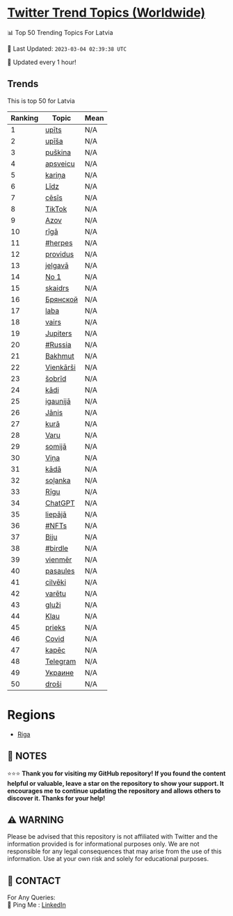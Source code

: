 [Twitter Trend Topics (Worldwide)](https://github.com/ErcinDedeoglu/Twitter-Trend-Topics)
==========


📊 Top 50 Trending Topics For Latvia

📆 Last Updated: `2023-03-04 02:39:38 UTC`

🔧 Updated every 1 hour!


## Trends

This is top 50 for Latvia

| Ranking | Topic | Mean |
| ------- | ------------ | ------------ |
| 1 | [upīts](http://twitter.com/search?q=up%c4%abts) | N/A |
| 2 | [upīša](http://twitter.com/search?q=up%c4%ab%c5%a1a) | N/A |
| 3 | [puškina](http://twitter.com/search?q=pu%c5%a1kina) | N/A |
| 4 | [apsveicu](http://twitter.com/search?q=apsveicu) | N/A |
| 5 | [kariņa](http://twitter.com/search?q=kari%c5%86a) | N/A |
| 6 | [Līdz](http://twitter.com/search?q=L%c4%abdz) | N/A |
| 7 | [cēsīs](http://twitter.com/search?q=c%c4%93s%c4%abs) | N/A |
| 8 | [TikTok](http://twitter.com/search?q=TikTok) | N/A |
| 9 | [Azov](http://twitter.com/search?q=Azov) | N/A |
| 10 | [rīgā](http://twitter.com/search?q=r%c4%abg%c4%81) | N/A |
| 11 | [#herpes](http://twitter.com/search?q=%23herpes) | N/A |
| 12 | [providus](http://twitter.com/search?q=providus) | N/A |
| 13 | [jelgavā](http://twitter.com/search?q=jelgav%c4%81) | N/A |
| 14 | [No 1](http://twitter.com/search?q=No+1) | N/A |
| 15 | [skaidrs](http://twitter.com/search?q=skaidrs) | N/A |
| 16 | [Брянской](http://twitter.com/search?q=%d0%91%d1%80%d1%8f%d0%bd%d1%81%d0%ba%d0%be%d0%b9) | N/A |
| 17 | [laba](http://twitter.com/search?q=laba) | N/A |
| 18 | [vairs](http://twitter.com/search?q=vairs) | N/A |
| 19 | [Jupiters](http://twitter.com/search?q=Jupiters) | N/A |
| 20 | [#Russia](http://twitter.com/search?q=%23Russia) | N/A |
| 21 | [Bakhmut](http://twitter.com/search?q=Bakhmut) | N/A |
| 22 | [Vienkārši](http://twitter.com/search?q=Vienk%c4%81r%c5%a1i) | N/A |
| 23 | [šobrīd](http://twitter.com/search?q=%c5%a1obr%c4%abd) | N/A |
| 24 | [kādi](http://twitter.com/search?q=k%c4%81di) | N/A |
| 25 | [igaunijā](http://twitter.com/search?q=igaunij%c4%81) | N/A |
| 26 | [Jānis](http://twitter.com/search?q=J%c4%81nis) | N/A |
| 27 | [kurā](http://twitter.com/search?q=kur%c4%81) | N/A |
| 28 | [Varu](http://twitter.com/search?q=Varu) | N/A |
| 29 | [somijā](http://twitter.com/search?q=somij%c4%81) | N/A |
| 30 | [Viņa](http://twitter.com/search?q=Vi%c5%86a) | N/A |
| 31 | [kādā](http://twitter.com/search?q=k%c4%81d%c4%81) | N/A |
| 32 | [soļanka](http://twitter.com/search?q=so%c4%bcanka) | N/A |
| 33 | [Rīgu](http://twitter.com/search?q=R%c4%abgu) | N/A |
| 34 | [ChatGPT](http://twitter.com/search?q=ChatGPT) | N/A |
| 35 | [liepājā](http://twitter.com/search?q=liep%c4%81j%c4%81) | N/A |
| 36 | [#NFTs](http://twitter.com/search?q=%23NFTs) | N/A |
| 37 | [Biju](http://twitter.com/search?q=Biju) | N/A |
| 38 | [#birdle](http://twitter.com/search?q=%23birdle) | N/A |
| 39 | [vienmēr](http://twitter.com/search?q=vienm%c4%93r) | N/A |
| 40 | [pasaules](http://twitter.com/search?q=pasaules) | N/A |
| 41 | [cilvēki](http://twitter.com/search?q=cilv%c4%93ki) | N/A |
| 42 | [varētu](http://twitter.com/search?q=var%c4%93tu) | N/A |
| 43 | [gluži](http://twitter.com/search?q=glu%c5%bei) | N/A |
| 44 | [Klau](http://twitter.com/search?q=Klau) | N/A |
| 45 | [prieks](http://twitter.com/search?q=prieks) | N/A |
| 46 | [Covid](http://twitter.com/search?q=Covid) | N/A |
| 47 | [kapēc](http://twitter.com/search?q=kap%c4%93c) | N/A |
| 48 | [Telegram](http://twitter.com/search?q=Telegram) | N/A |
| 49 | [Украине](http://twitter.com/search?q=%d0%a3%d0%ba%d1%80%d0%b0%d0%b8%d0%bd%d0%b5) | N/A |
| 50 | [droši](http://twitter.com/search?q=dro%c5%a1i) | N/A |



# Regions

* [Riga](</Latvia/Riga.md>)



## 📝 NOTES

⭐⭐⭐ **Thank you for visiting my GitHub repository! If you found the content helpful or valuable, leave a star on the repository to show your support. It encourages me to continue updating the repository and allows others to discover it. Thanks for your help!**


## ⚠️ WARNING

Please be advised that this repository is not affiliated with Twitter and the information provided is for informational purposes only. We are not responsible for any legal consequences that may arise from the use of this information. Use at your own risk and solely for educational purposes.


## 📨 CONTACT

 For Any Queries:  
            🏓 Ping Me : [LinkedIn](https://www.linkedin.com/in/ercindedeoglu/)
